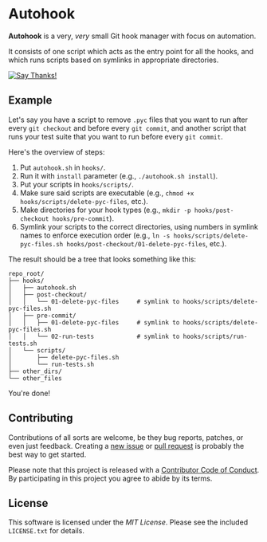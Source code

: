 # Autohook

**Autohook** is a very, _very_ small Git hook manager with focus on automation.

It consists of one script which acts as the entry point for all the hooks, and which runs scripts based on symlinks in appropriate directories.

[![Say Thanks!](https://img.shields.io/badge/Say%20Thanks-!-1EAEDB.svg)](https://saythanks.io/to/nkantar)


## Example

Let's say you have a script to remove `.pyc` files that you want to run after every `git checkout` and before every `git commit`, and another script that runs your test suite that you want to run before every `git commit`.

Here's the overview of steps:

1. Put `autohook.sh` in `hooks/`.
2. Run it with `install` parameter (e.g., `./autohook.sh install`).
3. Put your scripts in `hooks/scripts/`.
4. Make sure said scripts are executable (e.g., `chmod +x hooks/scripts/delete-pyc-files`, etc.).
5. Make directories for your hook types (e.g., `mkdir -p hooks/post-checkout hooks/pre-commit`).
6. Symlink your scripts to the correct directories, using numbers in symlink names to enforce execution order (e.g., `ln -s hooks/scripts/delete-pyc-files.sh hooks/post-checkout/01-delete-pyc-files`, etc.).

The result should be a tree that looks something like this:

```
repo_root/
├── hooks/
│   ├── autohook.sh
│   ├── post-checkout/
│   │   └── 01-delete-pyc-files     # symlink to hooks/scripts/delete-pyc-files.sh
│   ├── pre-commit/
│   │   ├── 01-delete-pyc-files     # symlink to hooks/scripts/delete-pyc-files.sh
│   │   └── 02-run-tests            # symlink to hooks/scripts/run-tests.sh
│   └── scripts/
│       ├── delete-pyc-files.sh
│       └── run-tests.sh
├── other_dirs/
└── other_files
```

You're done!


## Contributing

Contributions of all sorts are welcome, be they bug reports, patches, or even just feedback. Creating a [new issue](https://github.com/nkantar/Autohook/issues/new 'New Issue') or [pull request](https://github.com/nkantar/Autohook/compare 'New Pull Request') is probably the best way to get started.

Please note that this project is released with a [Contributor Code of Conduct](https://github.com/nkantar/Autohook/blob/master/CODE_OF_CONDUCT.md 'Autohook Code of Conduct'). By participating in this project you agree to abide by its terms.


## License

This software is licensed under the _MIT License_. Please see the included `LICENSE.txt` for details.
